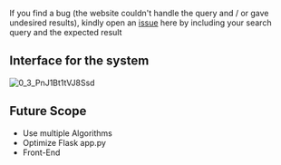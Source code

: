 If you find a bug (the website couldn't handle the query and / or gave undesired results), kindly open an [issue](https://github.com/Chaste20/Airfare-Predictor/issues) here by including your search query and the expected result

## Interface for the system
![0_3_PnJ1Bt1tVJ8Ssd](https://github.com/user-attachments/assets/cd8fbfe4-db8b-445b-8733-86b4f809f7e7)




## Future Scope

* Use multiple Algorithms
* Optimize Flask app.py
* Front-End 

